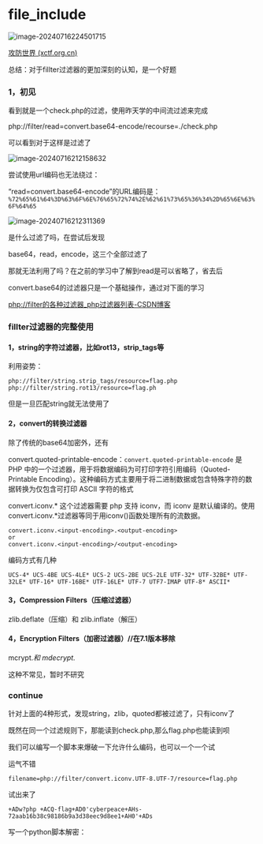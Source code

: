 # file_include

![image-20240716224501715](C:\Users\10649\AppData\Roaming\Typora\typora-user-images\image-20240716224501715.png)

[攻防世界 (xctf.org.cn)](https://adworld.xctf.org.cn/challenges/list)

总结：对于fillter过滤器的更加深刻的认知，是一个好题

### 1，初见

看到就是一个check.php的过滤，使用昨天学的中间流过滤来完成

php://filter/read=convert.base64-encode/recourse=./check.php

可以看到对于这样是过滤了

![image-20240716212158632](C:\Users\10649\AppData\Roaming\Typora\typora-user-images\image-20240716212158632.png)

尝试使用url编码也无法绕过：

“read=convert.base64-encode”的URL编码是：`%72%65%61%64%3D%63%6F%6E%76%65%72%74%2E%62%61%73%65%36%34%2D%65%6E%63%6F%64%65`

![image-20240716212311369](C:\Users\10649\AppData\Roaming\Typora\typora-user-images\image-20240716212311369.png)

是什么过滤了吗，在尝试后发现

base64，read，encode，这三个全部过滤了

那就无法利用了吗？在之前的学习中了解到read是可以省略了，省去后

convert.base64的过滤器只是一个基础操作，通过对下面的学习

[php://filter的各种过滤器_php过滤器列表-CSDN博客](https://blog.csdn.net/qq_44657899/article/details/109300335)

### fillter过滤器的完整使用

#### 1，string的字符过滤器，比如rot13，strip_tags等

利用姿势：

```
php://filter/string.strip_tags/resource=flag.php
php://filter/string.rot13/resource=flag.ph
```

但是一旦匹配string就无法使用了

#### 2，convert的转换过滤器

除了传统的base64加密外，还有

convert.quoted-printable-encode：`convert.quoted-printable-encode` 是 PHP 中的一个过滤器，用于将数据编码为可打印字符引用编码（Quoted-Printable Encoding）。这种编码方式主要用于将二进制数据或包含特殊字符的数据转换为仅包含可打印 ASCII 字符的格式

convert.iconv.*
这个过滤器需要 php 支持 iconv，而 iconv 是默认编译的。使用convert.iconv.*过滤器等同于用iconv()函数处理所有的流数据。

```
convert.iconv.<input-encoding>.<output-encoding> 
or 
convert.iconv.<input-encoding>/<output-encoding>
```

编码方式有几种

```
UCS-4* UCS-4BE UCS-4LE* UCS-2 UCS-2BE UCS-2LE UTF-32* UTF-32BE* UTF-32LE* UTF-16* UTF-16BE* UTF-16LE* UTF-7 UTF7-IMAP UTF-8* ASCII*
```

#### 3，Compression Filters（压缩过滤器）

zlib.deflate（压缩）和 zlib.inflate（解压）

#### 4，Encryption Filters（加密过滤器）//在7.1版本移除

mcrypt.*和 mdecrypt.*

这种不常见，暂时不研究

### continue

针对上面的4种形式，发现string，zlib，quoted都被过滤了，只有iconv了

既然在同一个过滤规则下，那能读到check.php,那么flag.php也能读到呗

我们可以编写一个脚本来爆破一下允许什么编码，也可以一个一个试

运气不错

```
filename=php://filter/convert.iconv.UTF-8.UTF-7/resource=flag.php
```

试出来了

```
+ADw?php +ACQ-flag+AD0'cyberpeace+AHs-72aab16b38c98186b9a3d38eec9d8ee1+AH0'+ADs
```

写一个python脚本解密：

<?php $flag='cyberpeace{72aab16b38c98186b9a3d38eec9d8ee1}';

然而存在疑问是

```
filename=php://filter/convert.iconv.UTF-8/UTF-7/resource=flag.php
```

这样为什么反而不行，这样写和最开始的构造语句是等价的，但为什么没有回现？